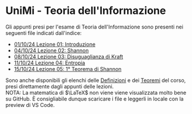 # UniMi - Teoria dell'Informazione
Gli appunti presi per l'esame di Teoria dell'Informazione sono presenti nei seguenti file indicati dall'indice:
<br>
- [01/10/24 Lezione 01: Introduzione](https://github.com/Alit54/UniMi---Teoria-dell-Informazione/blob/develop/Lezioni/Lez01.md)
- [04/10/24 Lezione 02: Shannon](https://github.com/Alit54/UniMi---Teoria-dell-Informazione/blob/develop/Lezioni/Lez02.md)
- [08/10/24 Lezione 03: Disuguaglianza di Kraft](https://github.com/Alit54/UniMi---Teoria-dell-Informazione/blob/develop/Lezioni/Lez03.md)
- [11/10/24 Lezione 04: Entropia](https://github.com/Alit54/UniMi---Teoria-dell-Informazione/blob/develop/Lezioni/Lez04.md)
- [15/10/24 Lezione 05: 1° Teorema di Shannon](https://github.com/Alit54/UniMi---Teoria-dell-Informazione/blob/develop/Lezioni/Lez05.md)

Sono anche disponibili gli elenchi delle [Definizioni](https://github.com/Alit54/UniMi---Teoria-dell-Informazione/blob/develop/Definizioni.md) e dei [Teoremi](https://github.com/Alit54/UniMi---Teoria-dell-Informazione/blob/develop/Teoremi.md) del corso, presi direttamente dagli appunti delle lezioni.<br>
NOTA: La matematica di $\LaTeX$ non viene viene visualizzata molto bene su GitHub. È consigliabile dunque scaricare i file e leggerli in locale con la preview di VS Code.